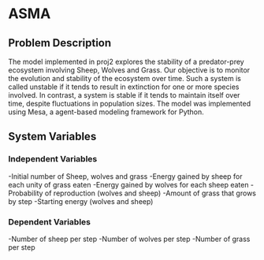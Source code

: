 # ASMA
## Problem Description
The model implemented in proj2 explores the stability of a predator-prey ecosystem involving Sheep, Wolves and Grass. Our objective is to monitor the evolution and stability of the ecosystem over time. 
Such a system is called unstable if it tends to result in extinction for one or more species involved. In contrast, a system is stable if it tends to maintain itself over time, despite fluctuations in population sizes. The model was implemented using Mesa, a agent-based modeling framework for Python. 

## System Variables
### Independent Variables
-Initial number of Sheep, wolves and grass
-Energy gained by sheep for each unity of grass eaten
-Energy gained by wolves for each sheep eaten
-Probability of reproduction (wolves and sheep)
-Amount of grass that grows by step
-Starting energy (wolves and sheep)
### Dependent Variables
-Number of sheep per step
-Number of wolves per step
-Number of grass per step
